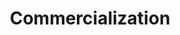 ---
category: cc
title: Commercialization
definition: The process of developing and marketing commercial products (e.g. drugs, medical devices, or other technologies) from research.
---